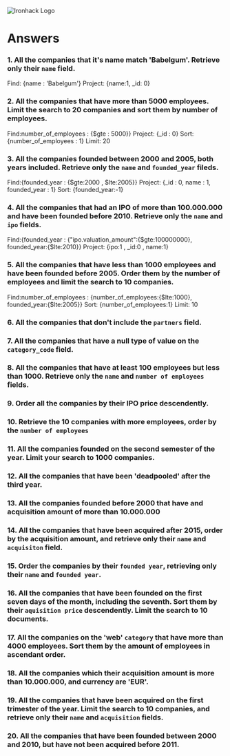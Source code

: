 ![Ironhack Logo](https://i.imgur.com/1QgrNNw.png)

# Answers

### 1. All the companies that it's name match 'Babelgum'. Retrieve only their `name` field.

Find: {name : 'Babelgum'}
Project: {name:1, \_id: 0}

### 2. All the companies that have more than 5000 employees. Limit the search to 20 companies and sort them by **number of employees**.

Find:number_of_employees : {$gte : 5000}}
Project: {\_id : 0}
Sort: {number_of_employees : 1}
Limit: 20

### 3. All the companies founded between 2000 and 2005, both years included. Retrieve only the `name` and `founded_year` fileds.

Find:{founded_year : {$gte:2000 , $lte:2005}}
Project: {\_id : 0, name : 1, founded_year : 1}
Sort: {founded_year:-1}

### 4. All the companies that had an IPO of more than 100.000.000 and have been founded before 2010. Retrieve only the `name` and `ipo` fields.

Find:{founded_year : {"ipo.valuation_amount":{$gte:100000000}, founded_year:{$lte:2010}}
Project: {ipo:1 , \_id:0 , name:1}

### 5. All the companies that have less than 1000 employees and have been founded before 2005. Order them by the number of employees and limit the search to 10 companies.

Find:number_of_employees : {number_of_employees:{$lte:1000}, founded_year:{$lte:2005}}
Sort: {number_of_employees:1}
Limit: 10

### 6. All the companies that don't include the `partners` field.

### 7. All the companies that have a null type of value on the `category_code` field.

### 8. All the companies that have at least 100 employees but less than 1000. Retrieve only the `name` and `number of employees` fields.

### 9. Order all the companies by their IPO price descendently.

### 10. Retrieve the 10 companies with more employees, order by the `number of employees`

### 11. All the companies founded on the second semester of the year. Limit your search to 1000 companies.

### 12. All the companies that have been 'deadpooled' after the third year.

### 13. All the companies founded before 2000 that have and acquisition amount of more than 10.000.000

### 14. All the companies that have been acquired after 2015, order by the acquisition amount, and retrieve only their `name` and `acquisiton` field.

### 15. Order the companies by their `founded year`, retrieving only their `name` and `founded year`.

### 16. All the companies that have been founded on the first seven days of the month, including the seventh. Sort them by their `aquisition price` descendently. Limit the search to 10 documents.

### 17. All the companies on the 'web' `category` that have more than 4000 employees. Sort them by the amount of employees in ascendant order.

### 18. All the companies which their acquisition amount is more than 10.000.000, and currency are 'EUR'.

### 19. All the companies that have been acquired on the first trimester of the year. Limit the search to 10 companies, and retrieve only their `name` and `acquisition` fields.

### 20. All the companies that have been founded between 2000 and 2010, but have not been acquired before 2011.
